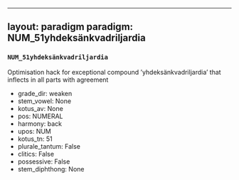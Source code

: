 
---
layout: paradigm
paradigm: NUM_51yhdeksänkvadriljardia
---
### ` NUM_51yhdeksänkvadriljardia `

Optimisation hack for exceptional compound ’yhdeksänkvadriljardia’ that inflects in all parts with agreement
* grade_dir: weaken
* stem_vowel: None
* kotus_av: None
* pos: NUMERAL
* harmony: back
* upos: NUM
* kotus_tn: 51
* plurale_tantum: False
* clitics: False
* possessive: False
* stem_diphthong: None
